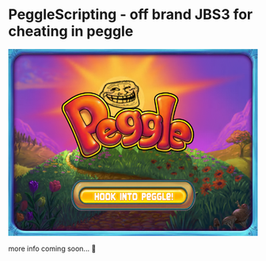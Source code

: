 # PeggleScripting - off brand JBS3 for cheating in peggle
![PeggleScripting GUI](https://github.com/MagicQuest/PeggleScripting/blob/main/PeggleScripting.png?raw=true)

more info coming soon... 👀